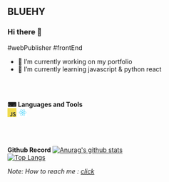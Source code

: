 ## BLUEHY
### Hi there 👋

#webPublisher #frontEnd

- 🔭 I’m currently working on my portfolio
- 🌱 I’m currently learning javascript & python react

<br/>
<br/>

**⌨ Languages and Tools**
<br/>
<code><img height="20" src="https://raw.githubusercontent.com/github/explore/80688e429a7d4ef2fca1e82350fe8e3517d3494d/topics/javascript/javascript.png"></code>
<code><img height="20" src="https://raw.githubusercontent.com/github/explore/80688e429a7d4ef2fca1e82350fe8e3517d3494d/topics/react/react.png"></code>

<br/>
<br/>

**Github Record**
[![Anurag's github stats](https://github-readme-stats.vercel.app/api?username=bluehy&hide=prs,issues&show_icons=true)](https://github.com/anuraghazra/github-readme-stats)
<br/>
[![Top Langs](https://github-readme-stats.vercel.app/api/top-langs/?username=bluehy&layout=compact)](https://github.com/anuraghazra/github-readme-stats)

*Note:*
*How to reach me : [click](https://)*

